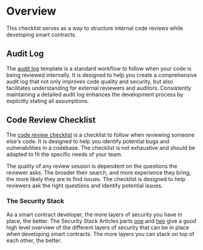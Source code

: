 # Overview

This checklist serves as a way to structure internal code reviews while developing smart contracts. 

## Audit Log

The [audit log](./Audit-Log-Template.md) template is a standard workflow to follow when your code is being reviewed internally. It is designed to help you create a comprehensive audit log that not only improves code quality and security, but also facilitates understanding for external reviewers and auditors. Consistently maintaining a detailed audit log enhances the development process by explicitly stating all assumptions.

## Code Review Checklist

The [code review checklist](./Code-Review-Checklist.md) is a checklist to follow when reviewing someone else's code. It is designed to help you identify potential bugs and vulnerabilities in a codebase. The checklist is not exhaustive and should be adapted to fit the specific needs of your team.

The quality of any review session is dependent on the questions the reviewer asks. The broader their search, and more experience they bring, the more likely they are to find issues. The checklist is designed to help reviewers ask the right questions and identify potential issues.


### The Security Stack

As a smart contract developer, the more layers of security you have in place, the better. The Security Stack Articles parts [one](https://medium.com/@elliotfriedman3/a-security-stack-4aedd8617e8b) and [two](https://medium.com/@elliotfriedman3/a-security-stack-part-2-aaacbbf77346) give a good high level overview of the different layers of security that can be in place when developing smart contracts. The more layers you can stack on top of each other, the better.
